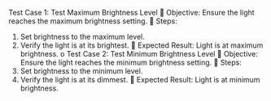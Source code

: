 Test Case 1: Test Maximum Brightness Level
 Objective: Ensure the light reaches the maximum brightness setting.
 Steps:
1. Set brightness to the maximum level.
2. Verify the light is at its brightest.
 Expected Result: Light is at maximum brightness.
o Test Case 2: Test Minimum Brightness Level
 Objective: Ensure the light reaches the minimum brightness setting.
 Steps:
1. Set brightness to the minimum level.
2. Verify the light is at its dimmest.
 Expected Result: Light is at minimum brightness.
